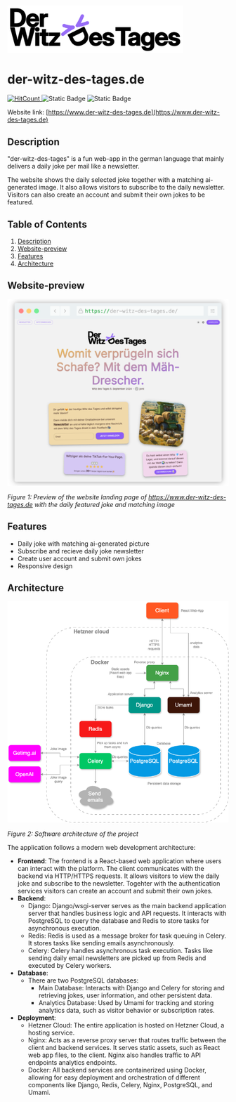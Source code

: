 <img src="./images/brand/witz-des-tages-logo-light-full.png" 
alt="Logo" width="400"/>

# der-witz-des-tages.de
<p align="left">
    <a href="http://hits.dwyl.com/JOMI195/der-witz-des-tagesde">
        <img src="https://hits.dwyl.com/JOMI195/der-witz-des-tagesde.svg?style=flat-square" alt="HitCount" />
    </a>
    <img alt="Static Badge" src="https://img.shields.io/badge/Funny Jokes-100_%25-blue">
    <img alt="Static Badge" src="https://img.shields.io/badge/License-private-red">
</p>

Website link: [https://www.der-witz-des-tages.de](https://www.der-witz-des-tages.de)

## Description
"der-witz-des-tages" is a fun web-app in the german language that mainly delivers a daily joke per mail like a newsletter.

The website shows the daily selected joke together with a matching ai-generated image. It also allows visitors to subscribe to the daily newsletter. Visitors can also create an account and submit their own jokes to be featured.

## Table of Contents
1. [Description](#description)
2. [Website-preview](#website-preview)
3. [Features](#features)
4. [Architecture](#architecture)

## Website-preview
<img src="./images/readme/website-preview.png" 
alt="Preview" width="600"/>

*Figure 1: Preview of the website landing page of https://www.der-witz-des-tages.de with the daily featured joke and matching image*

## Features
- Daily joke with matching ai-generated picture
- Subscribe and recieve daily joke newsletter
- Create user account and submit own jokes
- Responsive design

## Architecture
<img src="./images/readme/architecture.png" 
alt="Architecture" width="600"/>

*Figure 2: Software architecture of the project*

The application follows a modern web development architecture:

- **Frontend**: The frontend is a React-based web application where users can interact with the platform. The client communicates with the backend via HTTP/HTTPS requests. It allows visitors to view the daily joke and subscribe to the newsletter. Togehter with the authentication services visitors can create an account and submit their own jokes.
- **Backend**:
    - Django: Django/wsgi-server serves as the main backend application server that handles business logic and API requests. It interacts with PostgreSQL to query the database and Redis to store tasks for asynchronous execution.
    - Redis: Redis is used as a message broker for task queuing in Celery. It stores tasks like sending emails asynchronously.
    - Celery: Celery handles asynchronous task execution. Tasks like sending daily email newsletters are picked up from Redis and executed by Celery workers.
- **Database**:
    - There are two PostgreSQL databases:
        - Main Database: Interacts with Django and Celery for storing and retrieving jokes, user information, and other persistent data.
        - Analytics Database: Used by Umami for tracking and storing analytics data, such as visitor behavior or subscription rates.
- **Deployment**: 
    - Hetzner Cloud: The entire application is hosted on Hetzner Cloud, a hosting service.
    - Nginx: Acts as a reverse proxy server that routes traffic between the client and backend services. It serves static assets, such as React web app files, to the client. Nginx also handles traffic to API endpoints analytics endpoints.
    - Docker: All backend services are containerized using Docker, allowing for easy deployment and orchestration of different components like Django, Redis, Celery, Nginx, PostgreSQL, and Umami.
